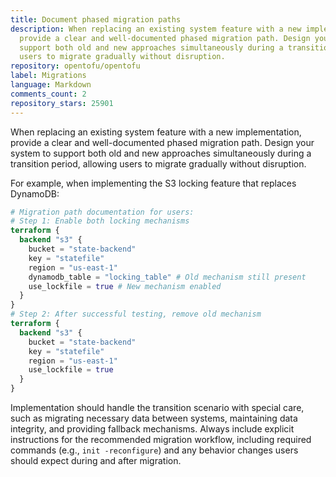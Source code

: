 ```yaml
---
title: Document phased migration paths
description: When replacing an existing system feature with a new implementation,
  provide a clear and well-documented phased migration path. Design your system to
  support both old and new approaches simultaneously during a transition period, allowing
  users to migrate gradually without disruption.
repository: opentofu/opentofu
label: Migrations
language: Markdown
comments_count: 2
repository_stars: 25901
---
```


When replacing an existing system feature with a new implementation, provide a clear and well-documented phased migration path. Design your system to support both old and new approaches simultaneously during a transition period, allowing users to migrate gradually without disruption.

For example, when implementing the S3 locking feature that replaces DynamoDB:

```terraform
# Migration path documentation for users:
# Step 1: Enable both locking mechanisms
terraform {
  backend "s3" {
    bucket = "state-backend"
    key = "statefile"
    region = "us-east-1"
    dynamodb_table = "locking_table" # Old mechanism still present
    use_lockfile = true # New mechanism enabled
  }
}
# Step 2: After successful testing, remove old mechanism
terraform {
  backend "s3" {
    bucket = "state-backend"
    key = "statefile"
    region = "us-east-1"
    use_lockfile = true
  }
}
```

Implementation should handle the transition scenario with special care, such as migrating necessary data between systems, maintaining data integrity, and providing fallback mechanisms. Always include explicit instructions for the recommended migration workflow, including required commands (e.g., `init -reconfigure`) and any behavior changes users should expect during and after migration.